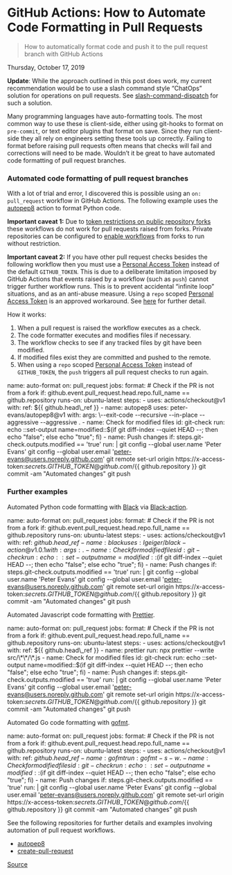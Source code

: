 # GitHub Actions: How to Automate Code Formatting in Pull Requests

> How to automatically format code and push it to the pull request branch with GitHub Actions

Thursday, October 17, 2019

**Update**: While the approach outlined in this post does work, my current recommendation would be to use a slash command style “ChatOps” solution for operations on pull requests. See [slash-command-dispatch](https://github.com/peter-evans/slash-command-dispatch) for such a solution.

Many programming languages have auto-formatting tools. The most common way to use these is client-side, either using git-hooks to format on `pre-commit`, or text editor plugins that format on save. Since they run client-side they all rely on engineers setting these tools up correctly. Failing to format before raising pull requests often means that checks will fail and corrections will need to be made. Wouldn’t it be great to have automated code formatting of pull request branches.

### Automated code formatting of pull request branches

With a lot of trial and error, I discovered this is possible using an `on: pull_request` workflow in GitHub Actions. The following example uses the [autopep8](https://github.com/peter-evans/autopep8) action to format Python code.

**Important caveat 1:** Due to [token restrictions on public repository forks](https://docs.github.com/en/actions/configuring-and-managing-workflows/authenticating-with-the-github_token#permissions-for-the-github_token) these workflows do not work for pull requests raised from forks. Private repositories can be configured to [enable workflows](https://docs.github.com/en/github/administering-a-repository/disabling-or-limiting-github-actions-for-a-repository#enabling-workflows-for-private-repository-forks) from forks to run without restriction.

**Important caveat 2:** If you have other pull request checks besides the following workflow then you must use a [Personal Access Token](https://docs.github.com/en/github/authenticating-to-github/creating-a-personal-access-token) instead of the default `GITHUB_TOKEN`. This is due to a deliberate limitation imposed by GitHub Actions that events raised by a workflow (such as `push`) cannot trigger further workflow runs. This is to prevent accidental “infinite loop” situations, and as an anti-abuse measure. Using a `repo` scoped [Personal Access Token](https://docs.github.com/en/github/authenticating-to-github/creating-a-personal-access-token) is an approved workaround. See [here](https://github.com/peter-evans/create-pull-request/blob/master/docs/concepts-guidelines.md#triggering-further-workflow-runs) for further detail.

How it works:

1.  When a pull request is raised the workflow executes as a check.
2.  The code formatter executes and modifies files if necessary.
3.  The workflow checks to see if any tracked files by git have been modified.
4.  If modified files exist they are committed and pushed to the remote.
5.  When using a `repo` scoped [Personal Access Token](https://docs.github.com/en/github/authenticating-to-github/creating-a-personal-access-token) instead of `GITHUB_TOKEN`, the `push` triggers all pull request checks to run again.

name: auto-format
on: pull\_request
jobs:
  format:
    # Check if the PR is not from a fork
    if: github.event.pull\_request.head.repo.full\_name == github.repository
    runs-on: ubuntu-latest
    steps:
      - uses: actions/checkout@v1
        with:
          ref: ${{ github.head\_ref }}
      - name: autopep8
        uses: peter-evans/autopep8@v1
        with:
          args: \--exit-code --recursive --in-place --aggressive --aggressive .
      - name: Check for modified files
        id: git-check
        run: echo ::set-output name=modified::$(if git diff-index --quiet HEAD --; then echo "false"; else echo "true"; fi)
      - name: Push changes
        if: steps.git-check.outputs.modified == 'true'
        run: |
 git config --global user.name 'Peter Evans'
 git config --global user.email 'peter-evans@users.noreply.github.com'
 git remote set-url origin https://x-access-token:${{ secrets.GITHUB\_TOKEN }}@github.com/${{ github.repository }}
 git commit -am "Automated changes"
 git push

### Further examples

Automated Python code formatting with [Black](https://github.com/psf/black) via [Black-action](https://github.com/lgeiger/black-action).

name: auto-format
on: pull\_request
jobs:
  format:
    # Check if the PR is not from a fork
    if: github.event.pull\_request.head.repo.full\_name == github.repository
    runs-on: ubuntu-latest
    steps:
      - uses: actions/checkout@v1
        with:
          ref: ${{ github.head\_ref }}
      - name: black
        uses: lgeiger/black-action@v1.0.1
        with:
          args: .
      - name: Check for modified files
        id: git-check
        run: echo ::set-output name=modified::$(if git diff-index --quiet HEAD --; then echo "false"; else echo "true"; fi)
      - name: Push changes
        if: steps.git-check.outputs.modified == 'true'
        run: |
 git config --global user.name 'Peter Evans'
 git config --global user.email 'peter-evans@users.noreply.github.com'
 git remote set-url origin https://x-access-token:${{ secrets.GITHUB\_TOKEN }}@github.com/${{ github.repository }}
 git commit -am "Automated changes"
 git push

Automated Javascript code formatting with [Prettier](https://prettier.io/).

name: auto-format
on: pull\_request
jobs:
  format:
    # Check if the PR is not from a fork
    if: github.event.pull\_request.head.repo.full\_name == github.repository
    runs-on: ubuntu-latest
    steps:
      - uses: actions/checkout@v1
        with:
          ref: ${{ github.head\_ref }}
      - name: prettier
        run: npx prettier --write src/\*\*/\*.js
      - name: Check for modified files
        id: git-check
        run: echo ::set-output name=modified::$(if git diff-index --quiet HEAD --; then echo "false"; else echo "true"; fi)
      - name: Push changes
        if: steps.git-check.outputs.modified == 'true'
        run: |
 git config --global user.name 'Peter Evans'
 git config --global user.email 'peter-evans@users.noreply.github.com'
 git remote set-url origin https://x-access-token:${{ secrets.GITHUB\_TOKEN }}@github.com/${{ github.repository }}
 git commit -am "Automated changes"
 git push

Automated Go code formatting with [gofmt](https://golang.org/cmd/gofmt/).

name: auto-format
on: pull\_request
jobs:
  format:
    # Check if the PR is not from a fork
    if: github.event.pull\_request.head.repo.full\_name == github.repository
    runs-on: ubuntu-latest
    steps:
      - uses: actions/checkout@v1
        with:
          ref: ${{ github.head\_ref }}
      - name: gofmt
        run: gofmt -s -w .
      - name: Check for modified files
        id: git-check
        run: echo ::set-output name=modified::$(if git diff-index --quiet HEAD --; then echo "false"; else echo "true"; fi)
      - name: Push changes
        if: steps.git-check.outputs.modified == 'true'
        run: |
 git config --global user.name 'Peter Evans'
 git config --global user.email 'peter-evans@users.noreply.github.com'
 git remote set-url origin https://x-access-token:${{ secrets.GITHUB\_TOKEN }}@github.com/${{ github.repository }}
 git commit -am "Automated changes"
 git push

See the following repositories for further details and examples involving automation of pull request workflows.

*   [autopep8](https://github.com/peter-evans/autopep8)
*   [create-pull-request](https://github.com/peter-evans/create-pull-request)


[Source](https://peterevans.dev/posts/github-actions-how-to-automate-code-formatting-in-pull-requests/)
